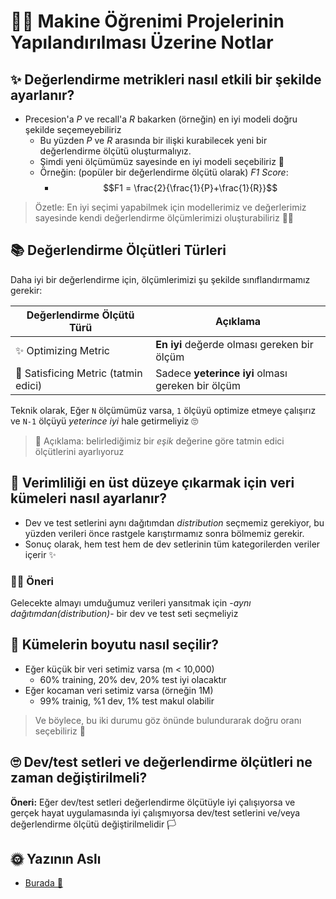 # 👩‍🔧 Makine Öğrenimi Projelerinin Yapılandırılması Üzerine Notlar

## ✨ Değerlendirme metrikleri nasıl etkili bir şekilde ayarlanır?
* Precesion'a _P_ ve recall'a _R_ bakarken (örneğin) en iyi modeli doğru şekilde seçemeyebiliriz
  * Bu yüzden _P_ ve _R_ arasında bir ilişki kurabilecek yeni bir değerlendirme ölçütü oluşturmalıyız.
  * Şimdi yeni ölçümümüz sayesinde en iyi modeli seçebiliriz 🐣
  * Örneğin: (popüler bir değerlendirme ölçütü olarak) _F1 Score_:
    * $$F1 = \frac{2}{\frac{1}{P}+\frac{1}{R}}$$

> Özetle: En iyi seçimi yapabilmek için modellerimiz ve değerlerimiz sayesinde kendi değerlendirme ölçümlerimizi oluşturabiliriz 👩‍🏫

## 📚 Değerlendirme Ölçütleri Türleri

Daha iyi bir değerlendirme için, ölçümlerimizi şu şekilde sınıflandırmamız gerekir:

| Değerlendirme Ölçütü Türü | Açıklama                                    |
| ------------------------- | ---------------------------------------------- |
| ✨ Optimizing Metric     |  **En iyi** değerde olması gereken bir ölçüm |
| 🤗 Satisficing Metric (tatmin edici) |  Sadece **yeterince iyi** olması gereken bir ölçüm  |

Teknik olarak, Eğer `N` ölçümümüz varsa, `1` ölçüyü optimize etmeye çalışırız ve `N-1` ölçüyü _yeterince iyi_ hale getirmeliyiz 🙄 

> 🙌 Açıklama: belirlediğimiz bir _eşik_ değerine göre tatmin edici ölçütlerini ayarlıyoruz

## 🚀 Verimliliği en üst düzeye çıkarmak için veri kümeleri nasıl ayarlanır?
* Dev ve test setlerini aynı dağıtımdan _distribution_ seçmemiz gerekiyor, bu yüzden verileri önce rastgele karıştırmamız sonra bölmemiz gerekir.
* Sonuç olarak, hem test hem de dev setlerinin tüm kategorilerden veriler içerir ✨

### 👩‍🏫 Öneri
Gelecekte almayı umduğumuz verileri yansıtmak için -_aynı dağıtımdan(distribution)_-  bir dev ve test seti seçmeliyiz

## 🤔 Kümelerin boyutu nasıl seçilir?
* Eğer küçük bir veri setimiz varsa (m < 10,000)
  * 60% training, 20% dev, 20% test iyi olacaktır 
* Eğer kocaman veri setimiz varsa (örneğin 1M)
  * 99% trainig, %1 dev, 1% test makul olabilir 

> Ve böylece, bu iki durumu göz önünde bulundurarak doğru oranı seçebiliriz 👮

## 🙄 Dev/test setleri ve değerlendirme ölçütleri ne zaman değiştirilmeli?
**Öneri:** Eğer dev/test setleri değerlendirme ölçütüyle iyi çalışıyorsa ve gerçek hayat uygulamasında iyi çalışmıyorsa dev/test setlerini ve/veya değerlendirme ölçütü değiştirilmelidir 🏳 

## 🌞 Yazının Aslı
- [Burada 🐾](https://dl.asmaamir.com/7-appliedml/0-evaluation)
